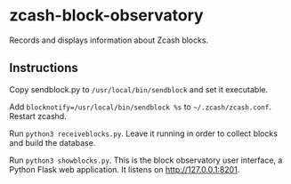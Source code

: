 # zcash-block-observatory
Records and displays information about Zcash blocks.

Instructions
------------

Copy sendblock.py to `/usr/local/bin/sendblock` and set it executable.

Add `blocknotify=/usr/local/bin/sendblock %s` to `~/.zcash/zcash.conf`. Restart zcashd.

Run `python3 receiveblocks.py`. Leave it running in order to collect blocks and build the database.

Run `python3 showblocks.py`. This is the block observatory user interface, a Python Flask web application. It listens on http://127.0.0.1:8201.

